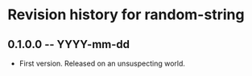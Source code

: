 # Revision history for random-string

## 0.1.0.0 -- YYYY-mm-dd

* First version. Released on an unsuspecting world.
